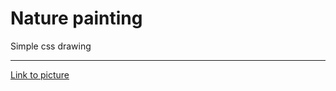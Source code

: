 # Nature painting
Simple css drawing
<hr>
<a href="https://riabets.github.io/nature-world/">Link to picture</a>